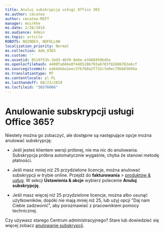 ```yaml
---
title: Anuluj subskrypcję usługi Office 365
ms.author: cmcatee
author: cmcatee-MSFT
manager: mnirkhe
ms.date: 2/26/2018
ms.audience: Admin
ms.topic: article
ROBOTS: NOINDEX, NOFOLLOW
localization_priority: Normal
ms.collection: Adm_O365
ms.custom: ''
ms.assetid: 8518f535-1bd3-4bf0-8e6e-e3468459bd5e
ms.openlocfilehash: 4400fa666e0f4485286793a8703f82606702e6cf
ms.sourcegitcommit: ea64deba1eec3fb768a2f732cfe0ec79bb03694a
ms.translationtype: MT
ms.contentlocale: pl-PL
ms.lasthandoff: 08/23/2019
ms.locfileid: "36576066"
---
```

# <a name="cancelling-your-office-365-subscription"></a>Anulowanie subskrypcji usługi Office 365?

Niestety można go zobaczyć, ale dostępne są następujące opcje można anulować subskrypcję:
  
- Jeśli jesteś klientem wersji próbnej, nie ma nic do anulowania. Subskrypcja próbna automatycznie wygaśnie, chyba że stanowi metodę płatności.

- Jeśli masz mniej niż 25 przydzielone licencje, można anulować subskrypcji w trybie online. Przejdź do **fakturowania** \> [produktów & usług](https://go.microsoft.com/fwlink/p/?linkid=842054). W sekcji **Ustawienia & akcje** wybierz polecenie **Anuluj subskrypcję**.

- Jeśli masz więcej niż 25 przydzielone licencje, można albo usunąć użytkowników, dopóki nie mają mniej niż 25, lub użyj opcji "Daj nam Ciebie zadzwonić", aby porozmawiać z pracownikiem pomocy technicznej.

Czy używasz starego Centrum administracyjnego? Stare lub dowiedzieć się więcej zobacz [anulowanie subskrypcji](https://docs.microsoft.com/office365/admin/subscriptions-and-billing/cancel-your-subscription).
